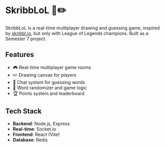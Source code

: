 # SkribbLoL 🎨✏️

SkribbLoL is a real-time multiplayer drawing and guessing game, inspired by [skribbl.io](https://skribbl.io), but only with League of Legends champions. Built as a Semester 7 project.

## Features

- 🎮 Real-time multiplayer game rooms
- ✏️ Drawing canvas for players
- 💬 Chat system for guessing words
- 🧠 Word randomizer and game logic
- 🏆 Points system and leaderboard

## Tech Stack

- **Backend**: Node.js, Express
- **Real-time**: Socket.io
- **Frontend**: React (Vite)
- **Database**: Redis
